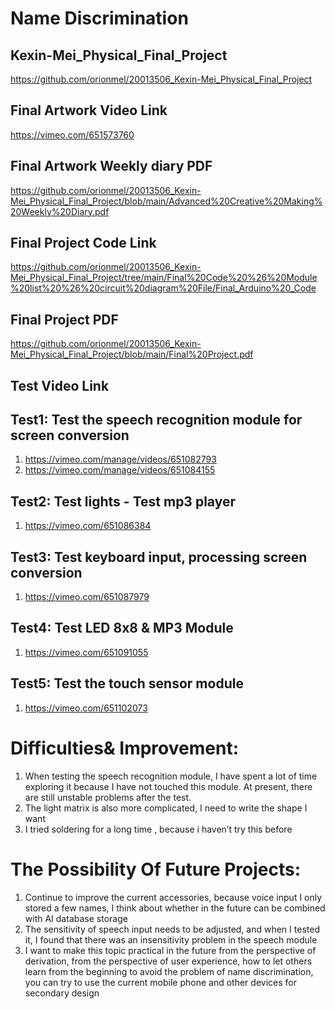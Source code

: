 Name Discrimination
===================================
Kexin-Mei_Physical_Final_Project
--------------------------------
https://github.com/orionmel/20013506_Kexin-Mei_Physical_Final_Project

Final Artwork Video Link
-----------------------------
https://vimeo.com/651573760

Final Artwork Weekly diary PDF
-----------------------------
https://github.com/orionmel/20013506_Kexin-Mei_Physical_Final_Project/blob/main/Advanced%20Creative%20Making%20Weekly%20Diary.pdf

Final Project Code Link
------------------------------
https://github.com/orionmel/20013506_Kexin-Mei_Physical_Final_Project/tree/main/Final%20Code%20%26%20Module%20list%20%26%20circuit%20diagram%20File/Final_Arduino%20_Code

Final Project PDF
------------------------------
https://github.com/orionmel/20013506_Kexin-Mei_Physical_Final_Project/blob/main/Final%20Project.pdf

Test Video Link
-------------------------
Test1: Test the speech recognition module for screen conversion
------------------------------------------------
1. https://vimeo.com/manage/videos/651082793 
2. https://vimeo.com/manage/videos/651084155

Test2: Test lights - Test mp3 player
-----------------------------------------
1. https://vimeo.com/651086384

Test3: Test keyboard input, processing screen conversion
--------------------------------------------------------
1. https://vimeo.com/651087979

Test4: Test LED 8x8 & MP3 Module
---------------------------------------
1. https://vimeo.com/651091055

Test5: Test the touch sensor module
----------------------------------------
1. https://vimeo.com/651102073


Difficulties& Improvement:
=================================
1. When testing the speech recognition module, I have spent a lot of time exploring it because I have not touched this module. At present, there are still unstable problems after the test.
2. The light matrix is also more complicated, I need to write the shape I want
3. I tried soldering for a long time , because i haven’t try this before

The Possibility Of Future Projects:
==========================================
1.	Continue to improve the current accessories, because voice input I only stored a few names, I think about whether in the future can be combined with AI database storage
2.	The sensitivity of speech input needs to be adjusted, and when I tested it, I found that there was an insensitivity problem in the speech module
3.	I want to make this topic practical in the future from the perspective of derivation, from the perspective of user experience, how to let others learn from the beginning to avoid the problem of name discrimination, you can try to use the current mobile phone and other devices for secondary design


